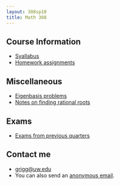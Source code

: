 ```yaml
---
layout: 308sp10
title: Math 308
---
```


## Course Information

-   [Syallabus](syllabus-math308h.pdf)
-   [Homework assignments](homework.html)

## Miscellaneous

-   [Eigenbasis problems](eigenbasis.pdf)
-   [Notes on finding rational roots](factoring.pdf)

## Exams

-   [Exams from previous quarters]({{site.url}}math308/exams/)

## Contact me

-   <grigg@uw.edu>
-   You can also send an [anonymous
    email](https://catalysttools.washington.edu/umail/form/grigg/2621).

